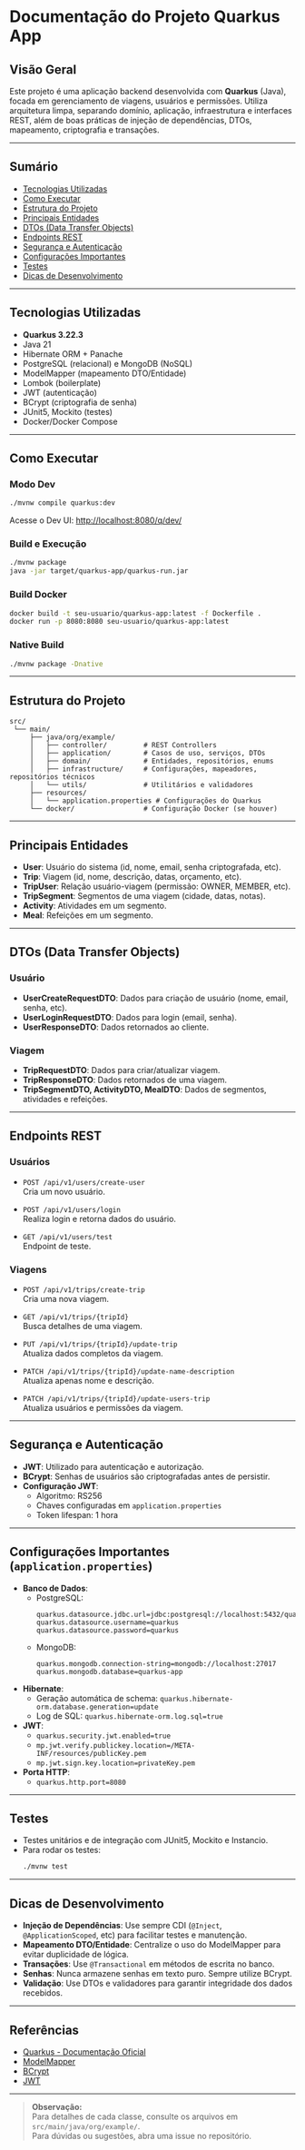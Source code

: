 # Documentação do Projeto Quarkus App

## Visão Geral

Este projeto é uma aplicação backend desenvolvida com **Quarkus** (Java), focada em gerenciamento de viagens, usuários e permissões. Utiliza arquitetura limpa, separando domínio, aplicação, infraestrutura e interfaces REST, além de boas práticas de injeção de dependências, DTOs, mapeamento, criptografia e transações.

---

## Sumário

- [Tecnologias Utilizadas](#tecnologias-utilizadas)
- [Como Executar](#como-executar)
- [Estrutura do Projeto](#estrutura-do-projeto)
- [Principais Entidades](#principais-entidades)
- [DTOs (Data Transfer Objects)](#dtos-data-transfer-objects)
- [Endpoints REST](#endpoints-rest)
- [Segurança e Autenticação](#segurança-e-autenticação)
- [Configurações Importantes](#configurações-importantes)
- [Testes](#testes)
- [Dicas de Desenvolvimento](#dicas-de-desenvolvimento)

---

## Tecnologias Utilizadas

- **Quarkus 3.22.3**
- Java 21
- Hibernate ORM + Panache
- PostgreSQL (relacional) e MongoDB (NoSQL)
- ModelMapper (mapeamento DTO/Entidade)
- Lombok (boilerplate)
- JWT (autenticação)
- BCrypt (criptografia de senha)
- JUnit5, Mockito (testes)
- Docker/Docker Compose

---

## Como Executar

### Modo Dev

```sh
./mvnw compile quarkus:dev
```
Acesse o Dev UI: [http://localhost:8080/q/dev/](http://localhost:8080/q/dev/)

### Build e Execução

```sh
./mvnw package
java -jar target/quarkus-app/quarkus-run.jar
```

### Build Docker

```sh
docker build -t seu-usuario/quarkus-app:latest -f Dockerfile .
docker run -p 8080:8080 seu-usuario/quarkus-app:latest
```

### Native Build

```sh
./mvnw package -Dnative
```

---

## Estrutura do Projeto

```
src/
 └── main/
     ├── java/org/example/
     │   ├── controller/         # REST Controllers
     │   ├── application/        # Casos de uso, serviços, DTOs
     │   ├── domain/             # Entidades, repositórios, enums
     │   ├── infrastructure/     # Configurações, mapeadores, repositórios técnicos
     │   └── utils/              # Utilitários e validadores
     ├── resources/
     │   └── application.properties # Configurações do Quarkus
     └── docker/                 # Configuração Docker (se houver)
```

---

## Principais Entidades

- **User**: Usuário do sistema (id, nome, email, senha criptografada, etc).
- **Trip**: Viagem (id, nome, descrição, datas, orçamento, etc).
- **TripUser**: Relação usuário-viagem (permissão: OWNER, MEMBER, etc).
- **TripSegment**: Segmentos de uma viagem (cidade, datas, notas).
- **Activity**: Atividades em um segmento.
- **Meal**: Refeições em um segmento.

---

## DTOs (Data Transfer Objects)

### Usuário

- **UserCreateRequestDTO**: Dados para criação de usuário (nome, email, senha, etc).
- **UserLoginRequestDTO**: Dados para login (email, senha).
- **UserResponseDTO**: Dados retornados ao cliente.

### Viagem

- **TripRequestDTO**: Dados para criar/atualizar viagem.
- **TripResponseDTO**: Dados retornados de uma viagem.
- **TripSegmentDTO, ActivityDTO, MealDTO**: Dados de segmentos, atividades e refeições.

---

## Endpoints REST

### Usuários

- `POST /api/v1/users/create-user`  
  Cria um novo usuário.

- `POST /api/v1/users/login`  
  Realiza login e retorna dados do usuário.

- `GET /api/v1/users/test`  
  Endpoint de teste.

### Viagens

- `POST /api/v1/trips/create-trip`  
  Cria uma nova viagem.

- `GET /api/v1/trips/{tripId}`  
  Busca detalhes de uma viagem.

- `PUT /api/v1/trips/{tripId}/update-trip`  
  Atualiza dados completos da viagem.

- `PATCH /api/v1/trips/{tripId}/update-name-description`  
  Atualiza apenas nome e descrição.

- `PATCH /api/v1/trips/{tripId}/update-users-trip`  
  Atualiza usuários e permissões da viagem.

---

## Segurança e Autenticação

- **JWT**: Utilizado para autenticação e autorização.
- **BCrypt**: Senhas de usuários são criptografadas antes de persistir.
- **Configuração JWT**:  
  - Algoritmo: RS256  
  - Chaves configuradas em `application.properties`  
  - Token lifespan: 1 hora

---

## Configurações Importantes (`application.properties`)

- **Banco de Dados**:  
  - PostgreSQL:  
    ```
    quarkus.datasource.jdbc.url=jdbc:postgresql://localhost:5432/quarkus
    quarkus.datasource.username=quarkus
    quarkus.datasource.password=quarkus
    ```
  - MongoDB:  
    ```
    quarkus.mongodb.connection-string=mongodb://localhost:27017
    quarkus.mongodb.database=quarkus-app
    ```
- **Hibernate**:  
  - Geração automática de schema: `quarkus.hibernate-orm.database.generation=update`
  - Log de SQL: `quarkus.hibernate-orm.log.sql=true`
- **JWT**:  
  - `quarkus.security.jwt.enabled=true`
  - `mp.jwt.verify.publickey.location=/META-INF/resources/publicKey.pem`
  - `mp.jwt.sign.key.location=privateKey.pem`
- **Porta HTTP**:  
  - `quarkus.http.port=8080`

---

## Testes

- Testes unitários e de integração com JUnit5, Mockito e Instancio.
- Para rodar os testes:
  ```sh
  ./mvnw test
  ```

---

## Dicas de Desenvolvimento

- **Injeção de Dependências**: Use sempre CDI (`@Inject`, `@ApplicationScoped`, etc) para facilitar testes e manutenção.
- **Mapeamento DTO/Entidade**: Centralize o uso do ModelMapper para evitar duplicidade de lógica.
- **Transações**: Use `@Transactional` em métodos de escrita no banco.
- **Senhas**: Nunca armazene senhas em texto puro. Sempre utilize BCrypt.
- **Validação**: Use DTOs e validadores para garantir integridade dos dados recebidos.

---

## Referências

- [Quarkus - Documentação Oficial](https://quarkus.io/guides/)
- [ModelMapper](http://modelmapper.org/)
- [BCrypt](https://www.mindrot.org/projects/jBCrypt/)
- [JWT](https://jwt.io/)

---

> **Observação:**  
> Para detalhes de cada classe, consulte os arquivos em `src/main/java/org/example/`.  
> Para dúvidas ou sugestões, abra uma issue no repositório. 